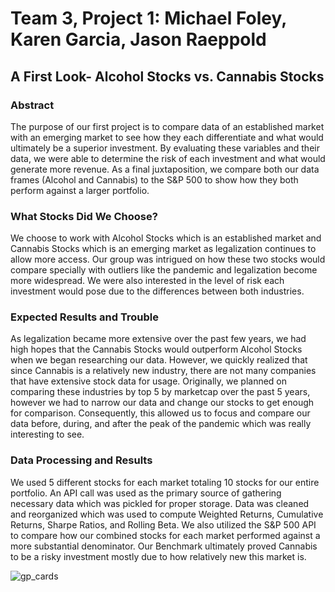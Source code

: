 # Team 3, Project 1: Michael Foley, Karen Garcia, Jason Raeppold

## A First Look- Alcohol Stocks vs. Cannabis Stocks

### Abstract 
The purpose of our first project is to compare data of an established market with an emerging market to see how they each differentiate and what would ultimately be a superior investment. By evaluating these variables and their data, we were able to determine the risk of each investment and what would generate more revenue. As a final juxtaposition, we compare both our data frames (Alcohol and Cannabis) to the S&P 500 to show how they both perform against a larger portfolio. 

### What Stocks Did We Choose? 
We choose to work with Alcohol Stocks which is an established market and Cannabis Stocks which is an emerging market as legalization continues to allow more access. Our group was intrigued on how these two stocks would compare specially with outliers like the pandemic and legalization become more widespread. We were also interested in the level of risk each investment would pose due to the differences between both industries.  

### Expected Results and Trouble
As legalization became more extensive over the past few years, we had high hopes that the Cannabis Stocks would outperform Alcohol Stocks when we began researching our data. However, we quickly realized that since Cannabis is a relatively new industry, there are not many companies that have extensive stock data for usage. Originally, we planned on comparing these industries by top 5 by marketcap over the past 5 years, however we had to narrow our data and change our stocks to get enough for comparison. Consequently, this allowed us to focus and compare our data before, during, and after the peak of the pandemic which was really interesting to see. 

### Data Processing and Results
We used 5 different stocks for each market totaling 10 stocks for our entire portfolio.  An API call was used as the primary source of gathering necessary data which was pickled for proper storage. Data was cleaned and reorganized which was used to compute Weighted Returns, Cumulative Returns, Sharpe Ratios, and Rolling Beta. We also utilized the S&P 500 API to compare how our combined stocks for each market performed against a more substantial denominator. Our Benchmark ultimately proved Cannabis to be a risky investment mostly due to how relatively new this market is. 

                                                
![gp_cards](https://user-images.githubusercontent.com/100542673/166849378-aabf1343-d8cd-46e6-a15f-07a1d68dd1fe.jpg)
                      
